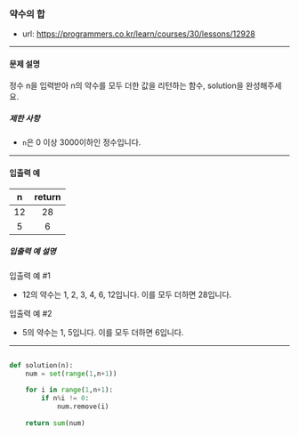 ### 약수의 합

 - url: https://programmers.co.kr/learn/courses/30/lessons/12928
 
 --------
 
#### 문제 설명
정수 n을 입력받아 n의 약수를 모두 더한 값을 리턴하는 함수, solution을 완성해주세요.
##### 제한 사항
 - `n`은 0 이상 3000이하인 정수입니다.
 
--------
 
#### 입출력 예
 |n|return|
 |:---:|:---:|
 |12|28|
 |5|6|
 
##### 입출력 예 설명
입출력 예 #1
 - 12의 약수는 1, 2, 3, 4, 6, 12입니다. 이를 모두 더하면 28입니다.

입출력 예 #2
 - 5의 약수는 1, 5입니다. 이를 모두 더하면 6입니다.
 
--------

```python

def solution(n):
    num = set(range(1,n+1))
    
    for i in range(1,n+1):
        if n%i != 0:
            num.remove(i)
        
    return sum(num)

```
